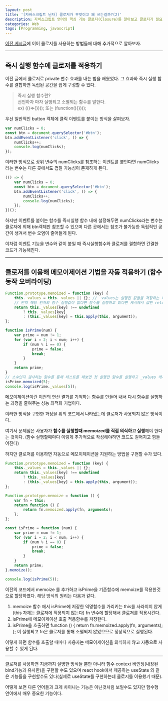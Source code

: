 ```yaml
---
layout: post
title: '[자바스크립트 닌자] 클로저가 무엇이고 왜 쓰는걸까?(2)'
description: 자바스크립트 언어의 핵심 기능 클로저(Closure)를 알아보고 클로저가 필요한 주요 기능에 대해 알아보자
categories: Web
tags: [Programming, javascript]
---
```


[이전 게시글](<https://gusrb3164.github.io/web/2021/05/05/js-closure(1)/>)에 이어 클로저를 사용하는 방법들에 대해 추가적으로 알아보자.

---

## 즉시 실행 함수에 클로저를 적용하기

이전 글에서 클로저로 private 변수 효과를 내는 법을 배웠었다. 그 효과와 즉시 실행 함수를 결합하면 독립된 공간을 쉽게 구성할 수 있다.

> 즉시 실행 함수란?<br/>
> 선언하자 마자 실행되고 소멸되는 함수를 말한다.<br/> ex) (()=>{})(); 또는 (function(){})();

우선 일반적인 button 객체에 클릭 이벤트를 붙이는 방식을 살펴보자.

```js
var numClicks = 0;
const btn = document.querySelector('#btn');
btn.addEventListener('click', () => {
	numClicks++;
	console.log(numClicks);
});
```

이러한 방식으로 상위 변수의 numClicks를 참조하는 이벤트를 붙인다면 numClicks라는 변수는 다른 곳에서도 겹칠 가능성이 존재하게 된다.

```js
(() => {
	var numClicks = 0;
	const btn = document.querySelector('#btn');
	btn.addEventListener('click', () => {
		numClicks++;
		console.log(numClicks);
	});
})();
```

하지만 이벤트를 붙이는 함수를 즉시실행 함수 내에 설정해두면 numClicks라는 변수는 클로저에 의해 btn객체만 참조할 수 있으며 다른 곳에서는 참조가 불가능한 독립적인 공간이 생겨서 변수 오염이 줄어들게 된다.

이처럼 이벤트 기능을 변수와 같이 붙일 때 즉시실행함수와 클로저를 결합하면 간결한 코드가 가능해진다.

---

## 클로저를 이용해 메모이제이션 기법을 자동 적용하기 (함수 동작 오버라이딩)

```js
Function.prototype.memoized = function (key) {
	this._values = this._values || {}; // _values는 실행된 값들을 저장하는 캐시이다.
	// 만약 해당 인자의 함수 실행값이 없다면 함수를 실행하고 있다면 캐시에서 값만 return한다.
	return this._values[key] !== undefined
		? this._values[key]
		: (this._values[key] = this.apply(this, argument));
};

function isPrime(num) {
	var prime = num != 1;
	for (var i = 2; i < num; i++) {
		if (num % i == 0) {
			prime = false;
			break;
		}
	}
	return prime;
}
// 소수인지 검사하는 함수를 통해 테스트를 해보면 첫 실행만 함수를 실행하고 _values 캐시에 값을 저장한걸 확인할 수 있다.
isPrime.memoized(5);
console.log(isPrime._values[5]);
```

메모이제이션이란 이전의 연산 결과를 기억하는 함수를 만들어 내서 다시 함수를 실행하는 과정을 줄여주는 성능 최적화 기법이다.

이러한 방식을 구현한 과정을 위의 코드에서 나타냈는데 클로저가 사용되지 않은 방식이다.

여기서 문제점은 사용자가 **함수를 실행할때 memoized를 직접 의식하고 실행**해야 한다는 것이다. (함수 실행할때마다 이렇게 추가적으로 작성해야하면 코드도 길어지고 힘들어진다)

하지만 클로저를 이용하면 자동으로 메모이제이션을 지원하는 방법을 구현할 수가 있다.

```js
Function.prototype.memoized = function (key) {
	this._values = this._values || {};
	return this._values[key] !== undefined
		? this._values[key]
		: (this._values[key] = this.apply(this, argument));
};

Function.prototype.memoize = function () {
	var fn = this;
	return function () {
		return fn.memoized.apply(fn, arguments);
	};
};

const isPrime = function (num) {
	var prime = num != 1;
	for (var i = 2; i < num; i++) {
		if (num % i == 0) {
			prime = false;
			break;
		}
	}
	return prime;
}.memoize();

console.log(isPrime(5));
```

이전의 코드에서 memoize 를 추가하고 isPrime을 기존함수에 memoize를 적용한것으로 할당하였다. 해당 방식의 원리는 다음과 같다.

1. memoize 함수 에서 isPrime에 저장한 익명함수를 가리키는 this를 사라지지 않게(this 자체는 클로저에 적용되지 않는다) fn 변수에 할당해서 클로저를 적용시킨다.
2. isPrime에 메모이제이션 호출 적용함수를 저장한다.
3. isPrime을 호출하면 function () {
   return fn.memoized.apply(fn, arguments);
   }; 이 실행되고 fn은 클로저를 통해 소멸되지 않았으므로 정상적으로 실행된다.

이렇게 하면 함수를 호출할 때마다 사용자는 메모이제이션을 의식하지 않고 자동으로 사용할 수 있게 된다.

---

클로저를 사용하면 지금까지 설명한 방식들 뿐만 아니라 함수 context 바인딩(내장된 bind기능과 유사한)을 구현할 수도 있으며 react hook에서 제공하는 useState 와 같은 기능들을 구현할수도 있다(실제로 useState를 구현하는데 클로저를 이용했기 때문).

어떻게 보면 다른 언어들과 크게 차이나는 기능은 아닌것처럼 보일수도 있지만 함수형 언어에서 매우 중요한 기능이다.
